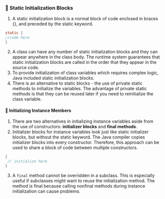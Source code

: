 ### 📌 Static Initialization Blocks
1. A static initialization block is a normal block of code enclosed in braces {}, and preceded by the static keyword. 
```java
static {
//code here
}
```
2. A class can have any number of static initialization blocks and they can appear anywhere in the class body. The runtime system guarantees that static initialization blocks are called in the order that they appear in the source code. 
3. To provide initialization of class variables which requires complex logic, Java included static initialization blocks.
4. There is an alternative to static blocks - the use of private static methods to initialize the variables. The advantage of private static methods is that they can be reused later if you need to reinitialize the class variable.

#### 📌 Initializing Instance Members
1. There are two alternatives in initializing instance variables aside from the use of constructors: **initializer blocks** and **final methods**.
2. Initializer blocks for instance variables look just like static initializer blocks, but without the static keyword. The Java compiler copies initializer blocks into every constructor. Therefore, this approach can be used to share a block of code between multiple constructors.
```java
{
 // initialize here
}
```
3. A `final` method cannot be overridden in a subclass. This is especially useful if subclasses might want to reuse the initialization method. The method is final because calling nonfinal methods during instance initialization can cause problems.
